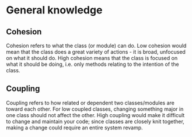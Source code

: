# General knowledge

## Cohesion
Cohesion refers to what the class (or module) can do. 
Low cohesion would mean that the class does a great variety of actions - it is broad, unfocused on what it should do. 
High cohesion means that the class is focused on what it should be doing, i.e. only methods relating to the intention of the class.

## Coupling
Coupling refers to how related or dependent two classes/modules are toward each other. 
For low coupled classes, changing something major in one class should not affect the other.
High coupling would make it difficult to change and maintain your code; since classes are closely knit together, making a change could require an entire system revamp.